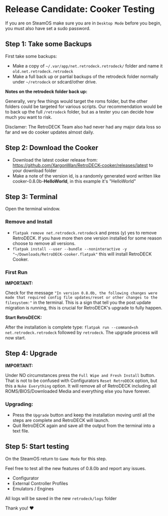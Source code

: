 # Release Candidate: Cooker Testing

If you are on SteamOS make sure you are in `Desktop Mode` before you begin, you must also have set a sudo password.

## Step 1: Take some Backups

First take some backups:

- Make a copy of `~/.var/app/net.retrodeck.retrodeck/` folder and name it `old.net.retrodeck.retrodeck`
- Make a full back up or partial backups of the retrodeck folder normally under `~/retrodeck` or sdcard/other drive.

**Notes on the retrodeck folder back up:**

Generally, very few things would target the roms folder, but the other folders could be targeted for various scripts. Our recommendation would be to back up the full `/retrodeck` folder, but as a tester you can decide how much you want to risk.

Disclamer: The RetroDECK Team also had never had any major data loss so far and we do cooker updates almost daily.



## Step 2: Download the Cooker

- Download the latest cooker release from: https://github.com/XargonWan/RetroDECK-cooker/releases/latest to your download folder
- Make a note of the version id, is a randomly generated word written like cooker-0.8.0b-**HelloWorld**, in this example it's "HelloWorld"

## Step 3: Terminal

Open the terminal window.

### Remove and Install

- `flatpak remove net.retrodeck.retrodeck` and press (y) yes to remove RetroDECK. If you have more then one version installed for some reason choose to remove all versions.
- `flatpak install --user --bundle --noninteractive -y "~/Downloads/RetroDECK-cooker.flatpak"` this will install RetroDECK Cooker.

### First Run

**IMPORTANT:**

Check for the message `"In version 0.8.0b, the following changes were made that required config file updates/reset or other changes to the filesystem:"` in the terminal. This is a sign that tell you the post update migration is running, this is crucial for RetroDECK's upgrade to fully happen.

**Start RetroDECK:**

After the installation is complete type: `flatpak run --command=sh net.retrodeck.retrodeck` followed by `retrodeck`.
The upgrade process will now start.


## Step 4: Upgrade

**IMPORTANT:**

Under NO circumstances press the `Full Wipe and Fresh Install` button. That is not to be confused with Configurators `Reset RetroDECK` option, but this a `Nuke Everything` option. It will remove all of RetroDECK including all ROMS/BIOS/Downloaded Media and everything else you have forever.

### Upgrading:

- Press the `Upgrade` button and keep the installation moving until all the steps are complete and RetroDECK will launch.
- Quit RetroDECK again and save all the output from the terminal into a text file.

## Step 5: Start testing

On the SteamOS return to `Game Mode` for this step.

Feel free to test all the new features of 0.8.0b and report any issues.

- Configurator
- External Controller Profiles
- Emulators / Engines

All logs will be saved in the new `retrodeck/logs` folder

Thank you! ❤️
